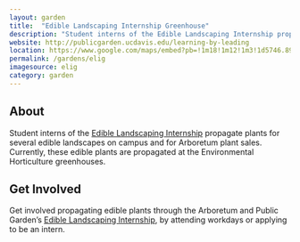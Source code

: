 ```yaml
---
layout: garden
title:  "Edible Landscaping Internship Greenhouse"
description: "Student interns of the Edible Landscaping Internship propagate plants for several edible landscapes on campus and for Arboretum plant sales."
website: http://publicgarden.ucdavis.edu/learning-by-leading
location: https://www.google.com/maps/embed?pb=!1m18!1m12!1m3!1d5746.899010188683!2d-121.75046530733566!3d38.53665825009733!2m3!1f0!2f0!3f0!3m2!1i1024!2i768!4f13.1!3m3!1m2!1s0x0%3A0x0!2zMzjCsDMyJzEwLjkiTiAxMjHCsDQ0JzQ5LjMiVw!5e0!3m2!1sen!2sus!4v1460050298116
permalink: /gardens/elig
imagesource: elig
category: garden
---
```



<h2>About</h2>

Student interns of the [Edible Landscaping Internship](http://arboretum.ucdavis.edu/student_opportunities.aspx) propagate plants for several edible landscapes on campus and for Arboretum plant sales. Currently, these edible plants are propagated at the Environmental Horticulture greenhouses.

<h2>Get Involved</h2>

Get involved propagating edible plants through the Arboretum and Public Garden’s [Edible Landscaping Internship](http://arboretum.ucdavis.edu/student_opportunities.aspx), by attending workdays or applying to be an intern.
